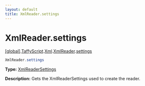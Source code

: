 ```yaml
---
layout: default
title: XmlReader.settings
---
```


# XmlReader.settings

[\[global\]]({{site.baseurl}}/docs/).[TaffyScript]({{site.baseurl}}/docs/TaffyScript/).[Xml]({{site.baseurl}}/docs/TaffyScript/Xml/).[XmlReader]({{site.baseurl}}/docs/TaffyScript/Xml/XmlReader/).[settings]({{site.baseurl}}/docs/TaffyScript/Xml/XmlReader/settings/)

```cs
XmlReader.settings
```

**Type:** <a href="{{site.baseurl}}/docs/TaffyScript/Xml/XmlReaderSettings/">XmlReaderSettings</a>

**Description:** Gets the XmlReaderSettings used to create the reader.
